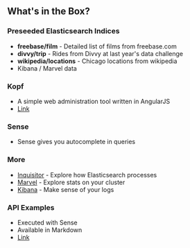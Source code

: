 ## What's in the Box?


### Preseeded Elasticsearch Indices

* **freebase/film** - Detailed list of films from freebase.com
* **divvy/trip** - Rides from Divvy at last year's data challenge
* **wikipedia/locations** - Chicago locations from wikipedia
* Kibana / Marvel data


### Kopf

* A simple web administration tool written in AngularJS
* [Link](http://estalk.spantree.local:9200/_plugin/kopf/)


### Sense

* Sense gives you autocomplete in queries


### More

* [Inquisitor](http://estalk.spantree.local:9200/_plugin/inquisitor/#/analyzers) - Explore how Elasticsearch processes
* [Marvel](http://estalk.spantree.local:9200/_plugin/marvel/kibana/index.html#/dashboard/file/marvel.overview.json) - Explore stats on your cluster
* [Kibana](http://kibana.local) - Make sense of your logs


### API Examples

* Executed with Sense
* Available in Markdown
* [Link](http://estalk.spantree.local:9200/_plugin/marvel/sense/#01-getting-started,L1)